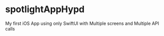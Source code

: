 # spotlightAppHypd
My first iOS App using only SwiftUI with Multiple screens and Multiple API calls
